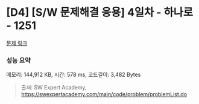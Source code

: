 # [D4] [S/W 문제해결 응용] 4일차 - 하나로 - 1251 

[문제 링크](https://swexpertacademy.com/main/code/problem/problemDetail.do?contestProbId=AV15StKqAQkCFAYD) 

### 성능 요약

메모리: 144,912 KB, 시간: 578 ms, 코드길이: 3,482 Bytes



> 출처: SW Expert Academy, https://swexpertacademy.com/main/code/problem/problemList.do
